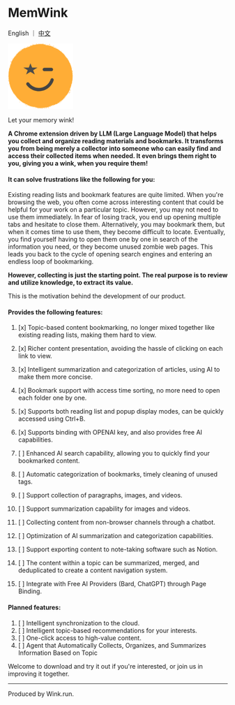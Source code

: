# MemWink

English ｜ [中文](../profile/README-cn.md)

<img src="../profile/img.png" alt="Image" width="150" height="150">



Let your memory wink!

**A Chrome extension driven by LLM (Large Language Model) that helps you collect and organize reading materials and bookmarks. It transforms you from being merely a collector into someone who can easily find and access their collected items when needed. It even brings them right to you, giving you a wink, when you require them!**

#### It can solve frustrations like the following for you:

Existing reading lists and bookmark features are quite limited. When you're browsing the web, you often come across interesting content that could be helpful for your work on a particular topic. However, you may not need to use them immediately. In fear of losing track, you end up opening multiple tabs and hesitate to close them. Alternatively, you may bookmark them, but when it comes time to use them, they become difficult to locate. Eventually, you find yourself having to open them one by one in search of the information you need, or they become unused zombie web pages. This leads you back to the cycle of opening search engines and entering an endless loop of bookmarking.

**However, collecting is just the starting point. The real purpose is to review and utilize knowledge, to extract its value.**

This is the motivation behind the development of our product.

#### Provides the following features:

1. [x] Topic-based content bookmarking, no longer mixed together like existing reading lists, making them hard to view.
2. [x] Richer content presentation, avoiding the hassle of clicking on each link to view.
3. [x] Intelligent summarization and categorization of articles, using AI to make them more concise.
4. [x] Bookmark support with access time sorting, no more need to open each folder one by one.
5. [x] Supports both reading list and popup display modes, can be quickly accessed using Ctrl+B.
6. [x] Supports binding with OPENAI key, and also provides free AI capabilities.


1. [ ] Enhanced AI search capability, allowing you to quickly find your bookmarked content.
2. [ ] Automatic categorization of bookmarks, timely cleaning of unused tags.
3. [ ] Support collection of paragraphs, images, and videos.
4. [ ] Support summarization capability for images and videos.
5. [ ] Collecting content from non-browser channels through a chatbot.
6. [ ] Optimization of AI summarization and categorization capabilities.
7. [ ] Support exporting content to note-taking software such as Notion.
8. [ ] The content within a topic can be summarized, merged, and deduplicated to create a content navigation system.
9. [ ] Integrate with Free AI Providers (Bard, ChatGPT) through Page Binding.

#### Planned features:

1. [ ] Intelligent synchronization to the cloud.
2. [ ] Intelligent topic-based recommendations for your interests.
3. [ ] One-click access to high-value content.
4. [ ] Agent that Automatically Collects, Organizes, and Summarizes Information Based on Topic

Welcome to download and try it out if you're interested, or join us in improving it together.

---
Produced by Wink.run.
